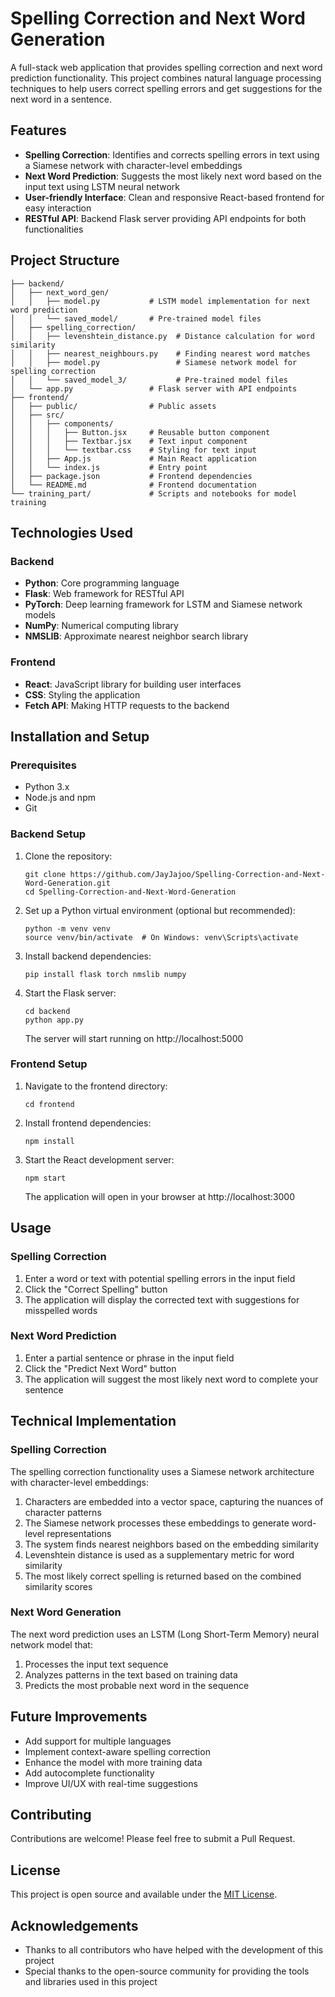 # Spelling Correction and Next Word Generation

A full-stack web application that provides spelling correction and next word prediction functionality. This project combines natural language processing techniques to help users correct spelling errors and get suggestions for the next word in a sentence.

## Features

- **Spelling Correction**: Identifies and corrects spelling errors in text using a Siamese network with character-level embeddings
- **Next Word Prediction**: Suggests the most likely next word based on the input text using LSTM neural network
- **User-friendly Interface**: Clean and responsive React-based frontend for easy interaction
- **RESTful API**: Backend Flask server providing API endpoints for both functionalities

## Project Structure

```
├── backend/
│   ├── next_word_gen/
│   │   ├── model.py           # LSTM model implementation for next word prediction
│   │   └── saved_model/       # Pre-trained model files
│   ├── spelling_correction/
│   │   ├── levenshtein_distance.py  # Distance calculation for word similarity
│   │   ├── nearest_neighbours.py    # Finding nearest word matches
│   │   ├── model.py                 # Siamese network model for spelling correction
│   │   └── saved_model_3/           # Pre-trained model files
│   └── app.py                 # Flask server with API endpoints
├── frontend/
│   ├── public/                # Public assets
│   ├── src/
│   │   ├── components/
│   │   │   ├── Button.jsx     # Reusable button component
│   │   │   ├── Textbar.jsx    # Text input component
│   │   │   └── textbar.css    # Styling for text input
│   │   ├── App.js             # Main React application
│   │   └── index.js           # Entry point
│   ├── package.json           # Frontend dependencies
│   └── README.md              # Frontend documentation
└── training_part/             # Scripts and notebooks for model training
```

## Technologies Used

### Backend
- **Python**: Core programming language
- **Flask**: Web framework for RESTful API
- **PyTorch**: Deep learning framework for LSTM and Siamese network models
- **NumPy**: Numerical computing library
- **NMSLIB**: Approximate nearest neighbor search library

### Frontend
- **React**: JavaScript library for building user interfaces
- **CSS**: Styling the application
- **Fetch API**: Making HTTP requests to the backend

## Installation and Setup

### Prerequisites
- Python 3.x
- Node.js and npm
- Git

### Backend Setup
1. Clone the repository:
   ```
   git clone https://github.com/JayJajoo/Spelling-Correction-and-Next-Word-Generation.git
   cd Spelling-Correction-and-Next-Word-Generation
   ```

2. Set up a Python virtual environment (optional but recommended):
   ```
   python -m venv venv
   source venv/bin/activate  # On Windows: venv\Scripts\activate
   ```

3. Install backend dependencies:
   ```
   pip install flask torch nmslib numpy
   ```

4. Start the Flask server:
   ```
   cd backend
   python app.py
   ```
   The server will start running on http://localhost:5000

### Frontend Setup
1. Navigate to the frontend directory:
   ```
   cd frontend
   ```

2. Install frontend dependencies:
   ```
   npm install
   ```

3. Start the React development server:
   ```
   npm start
   ```
   The application will open in your browser at http://localhost:3000

## Usage

### Spelling Correction
1. Enter a word or text with potential spelling errors in the input field
2. Click the "Correct Spelling" button
3. The application will display the corrected text with suggestions for misspelled words

### Next Word Prediction
1. Enter a partial sentence or phrase in the input field
2. Click the "Predict Next Word" button
3. The application will suggest the most likely next word to complete your sentence

## Technical Implementation

### Spelling Correction
The spelling correction functionality uses a Siamese network architecture with character-level embeddings:
1. Characters are embedded into a vector space, capturing the nuances of character patterns
2. The Siamese network processes these embeddings to generate word-level representations
3. The system finds nearest neighbors based on the embedding similarity
4. Levenshtein distance is used as a supplementary metric for word similarity
5. The most likely correct spelling is returned based on the combined similarity scores

### Next Word Generation
The next word prediction uses an LSTM (Long Short-Term Memory) neural network model that:
1. Processes the input text sequence
2. Analyzes patterns in the text based on training data
3. Predicts the most probable next word in the sequence

## Future Improvements
- Add support for multiple languages
- Implement context-aware spelling correction
- Enhance the model with more training data
- Add autocomplete functionality
- Improve UI/UX with real-time suggestions

## Contributing
Contributions are welcome! Please feel free to submit a Pull Request.

## License
This project is open source and available under the [MIT License](LICENSE).

## Acknowledgements
- Thanks to all contributors who have helped with the development of this project
- Special thanks to the open-source community for providing the tools and libraries used in this project
